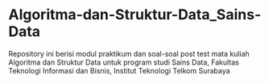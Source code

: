# Algoritma-dan-Struktur-Data_Sains-Data

Repository ini berisi modul praktikum dan soal-soal post test mata kuliah Algoritma dan Struktur Data untuk program studi Sains Data, Fakultas Teknologi Informasi dan Bisnis, Institut Teknologi Telkom Surabaya
